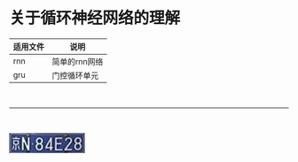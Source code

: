 

# 关于循环神经网络的理解

|适用文件|说明|
|--|--|
|rnn|简单的rnn网络|
|gru|门控循环单元|

<br>
<hr>
<br>


![avatar](../Results/A01_N84E28_0.jpg)



